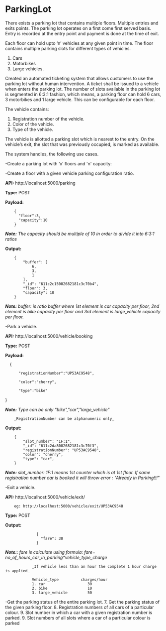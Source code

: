 # ParkingLot

There exists a parking lot that contains multiple floors. Multiple entries and exits points. The parking lot operates on a first come first served basis. Entry is recorded at the entry point and payment is done at the time of exit.

Each floor can hold upto ‘n’ vehicles at any given point in time. The floor contains multiple parking slots for different types of vehicles.
1. Cars
2. Motorbikes
3. Large vehicles.

Created an automated ticketing system that allows customers to use the parking lot without human intervention. A ticket shall be issued to a vehicle when enters the parking lot.
The number of slots available in the parking lot is segmented in 6:3:1 fashion, which means, a parking floor can hold 6 cars, 3 motorbikes and 1 large vehicle. This can be configurable for each floor.

The vehicle contains:
1. Registration number of the vehicle.
2. Color of the vehicle.
3. Type of the vehicle.

The vehicle is allotted a parking slot which is nearest to the entry. On the vehicle’s exit, the slot that was previously occupied, is marked as available.

The system handles, the following use cases.

-Create a parking lot with ‘x’ floors and 'n' capacity:

-Create a floor with a given vehicle parking configuration ratio.

**API:** http://localhost:5000/parking

**Type:** POST

**Payload:** 

        {
          "floor":3,
          "capacity":10
        }
        
_**Note:** The capacity should be multiple of 10 in order to divide it into 6:3:1 ratios_

**Output:**

        {
            "buffer": [
                6,
                3,
                1
            ],
            "_id": "611c2c15002682181c3c70b4",
            "floor": 3,
            "capacity": 10
        }

_**Note:** buffer: is ratio buffer where 1st element is car capacity per floor, 2nd element is bike capacity per floor and 3rd element is large_vehicle capacity per floor._

-Park a vehicle.

**API:** http://localhost:5000/vehicle/booking

**Type:** POST

**Payload:**

      {

          "registrationNumber":"UP53AC9548",

          "color":"cherry",

          "type":"bike"

   }
   
_**Note:** Type can be only "bike","car","large_vehicle"_

        _RegistrationNumber can be alphanumeric only_
        
        
**Output:**

        {
            "slot_number": "1F:1",
            "_id": "611c2da8002682181c3c70f3",
            "registrationNumber": "UP53AC9548",
            "color": "cherry",
            "type": "car",
        }
        
**_Note:_** _slot_number: 1F:1 means 1st counter which is at 1st floor.
            If same registration number car is booked it will throw error : "Already in Parking!!!"_
            
            
-Exit a vehicle.

 **API:** http://localhost:5000/vehicle/exit/<RegistrationNumber>
        
        eg: http://localhost:5000/vehicle/exit/UP53AC9548
        
**Type:** POST
        
**Output:**
        
                  {
                    "fare": 30
                  }
        
        
_**Note:**_: _fare is calculate using formula:
                fare= no_of_hours_car_in_parking*vehicle_type_charge_
        
                _If vehicle less than an hour the complete 1 hour charge is applied_
        
                Vehicle_type          charges/hour
                1. car                   30
                2. bike                  10
                3. large_vehicle         50
  
-Get the parking status of the entire parking lot.
7. Get the parking status of the given parking floor.
8. Registration numbers of all cars of a particular colour.
9. Slot number in which a car with a given registration number is parked.
9. Slot numbers of all slots where a car of a particular colour is parked
